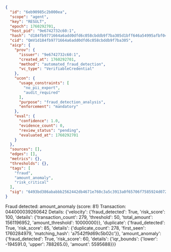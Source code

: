 ```json
{
  "id": "6eb90985c2b000ea",
  "scope": "agent",
  "key": "RESULT",
  "epoch": 1760292701,
  "host_pid": "9e6742732c60:1",
  "hash": "d184fb9771664a6add0dfd6c058cbddb9f7ba305d1bff646a54995afbf046248",
  "cid": "QmV1d184fb9771664a6add0dfd6c058cbddb9f7ba305",
  "aicp": {
    "prov": {
      "issuer": "9e6742732c60:1",
      "created_at": 1760292701,
      "method": "automated_fraud_detection",
      "vc_type": "VerifiableCredential"
    },
    "ucon": {
      "usage_constraints": [
        "no_pii_export",
        "audit_required"
      ],
      "purpose": "fraud_detection_analysis",
      "enforcement": "mandatory"
    },
    "eval": {
      "confidence": 1.0,
      "evidence_count": 0,
      "review_status": "pending",
      "evaluated_at": 1760292701
    }
  },
  "sources": [],
  "edges": [],
  "metrics": {},
  "thresholds": {},
  "tags": [
    "fraud",
    "amount_anomaly",
    "risk_critical"
  ],
  "sig": "6493bd386ababbb2562442db4671e760c3a5c3913a0f65706f7585924d072a83"
}
```

Fraud detected: amount_anomaly (score: 81)
Transaction: 044000039260642
Details: {'velocity': {'fraud_detected': True, 'risk_score': 100, 'details': {'transaction_count': 279, 'threshold': 50, 'total_amount': 1561196952, 'amount_threshold': 10000000}}, 'duplicate': {'fraud_detected': True, 'risk_score': 85, 'details': {'duplicate_count': 278, 'first_seen': 1760284979, 'matching_hash': 'a7542f9d69c5b02c'}}, 'amount_anomaly': {'fraud_detected': True, 'risk_score': 60, 'details': {'iqr_bounds': {'lower': -194591.0, 'upper': 788265.0}, 'amount': 5595688}}}
